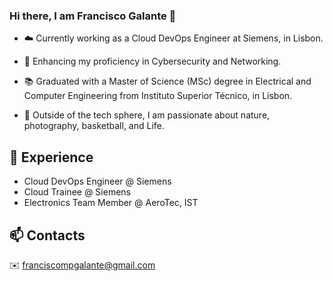 ### Hi there, I am Francisco Galante 👋

- ☁️ Currently working as a Cloud DevOps Engineer at Siemens, in Lisbon.

- 🌱 Enhancing my proficiency in Cybersecurity and Networking.

- 📚 Graduated with a Master of Science (MSc) degree in Electrical and Computer Engineering from Instituto Superior Técnico, in Lisbon.

- 🌊 Outside of the tech sphere, I am passionate about nature, photography, basketball, and Life.

## 💼 Experience
* Cloud DevOps Engineer @ Siemens
* Cloud Trainee @ Siemens
* Electronics Team Member @ AeroTec, IST 

## 📫 Contacts

✉️ franciscompgalante@gmail.com

<!--
**franciscompgalante24/franciscompgalante24** is a ✨ _special_ ✨ repository because its `README.md` (this file) appears on your GitHub profile.

Here are some ideas to get you started:

- 🔭 I’m currently working on ...
- 🌱 I’m currently learning ...
- 👯 I’m looking to collaborate on ...
- 🤔 I’m looking for help with ...
- 💬 Ask me about ...
- 📫 How to reach me: ...
- 😄 Pronouns: ...
- ⚡ Fun fact: ...
-->
